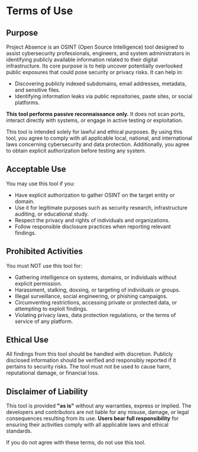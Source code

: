# Terms of Use

## Purpose

Project Absence is an OSINT (Open Source Intelligence) tool designed to assist cybersecurity professionals, engineers, and system administrators in identifying publicly available information related to their digital infrastructure. Its core purpose is to help uncover potentially overlooked public exposures that could pose security or privacy risks. It can help in:

- Discovering publicly indexed subdomains, email addresses, metadata, and sensitive files.
- Identifying information leaks via public repositories, paste sites, or social platforms.

**This tool performs passive reconnaissance only.** It does not scan ports, interact directly with systems, or engage in active testing or exploitation.

This tool is intended solely for lawful and ethical purposes. By using this tool, you agree to comply with all applicable local, national, and international laws concerning cybersecurity and data protection. Additionally, you agree to obtain explicit authorization before testing any system.

## Acceptable Use

You may use this tool if you:

- Have explicit authorization to gather OSINT on the target entity or domain.
- Use it for legitimate purposes such as security research, infrastructure auditing, or educational study.
- Respect the privacy and rights of individuals and organizations.
- Follow responsible disclosure practices when reporting relevant findings.

## Prohibited Activities

You must NOT use this tool for:

- Gathering intelligence on systems, domains, or individuals without explicit permission.
- Harassment, stalking, doxxing, or targeting of individuals or groups.
- Illegal surveillance, social engineering, or phishing campaigns.
- Circumventing restrictions, accessing private or protected data, or attempting to exploit findings.
- Violating privacy laws, data protection regulations, or the terms of service of any platform.

## Ethical Use

All findings from this tool should be handled with discretion. Publicly disclosed information should be verified and responsibly reported if it pertains to security risks. The tool must not be used to cause harm, reputational damage, or financial loss.

## Disclaimer of Liability

This tool is provided **"as is"** without any warranties, express or implied. The developers and contributors are not liable for any misuse, damage, or legal consequences resulting from its use. **Users bear full responsibility** for ensuring their activities comply with all applicable laws and ethical standards.

If you do not agree with these terms, do not use this tool.
